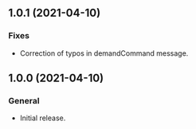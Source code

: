 ## 1.0.1 (2021-04-10)

### Fixes
- Correction of typos in demandCommand message.

## 1.0.0 (2021-04-10)

### General
- Initial release.